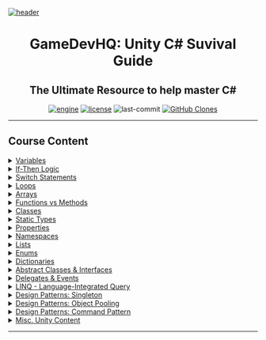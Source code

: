 [![header][header-img]][gdhq]

<div align="center">

# GameDevHQ: Unity C# Suvival Guide
The Ultimate Resource to help master C#
---
[![engine][unity-badge]][unity]
[![license][license-badge]][&copy]
![last-commit][commit-badge]
[![GitHub Clones][clone-badge]][clone]

</div>

---

## Course Content

<details>
<summary><a href="Assets/Scripts/01_Variables">Variables</a></summary>

<div align="center">

| Variables                              |
| :------------------------------------- |
| [Variables][v01]                       |
| [Common Data Types][v02]               |
| [Challenge: Master Variables P01][v03] |
| [Challenge: Master Variables P02][v04] |
| [Challenge: Tip Calculator][v05]       |
| [Challenge: Quiz Grade Average][v06]   |

</div>

---
[v01]:Assets/Scripts/01_Variables/Variables.cs
[v02]:Assets/Scripts/01_Variables/CommonDataTypes.cs
[v03]:Assets/Scripts/01_Variables/Challenge01
[v04]:Assets/Scripts/01_Variables/Challenge02
[v05]:Assets/Scripts/01_Variables/Challenge03
[v06]:Assets/Scripts/01_Variables/Challenge04

</details>
<details>
<summary><a href="Assets/Scripts/02_If-Then">If-Then Logic</a></summary>

<div align="center">

| If-Statements                              |
| :----------------------------------------- |
| [If-Statements][i01]                       |
| [Challenge: Master If-Statements P01][i02] |
| [Challenge: Master If-Statements P02][i03] |
| [Challenge: Master If-Statements P03][i04] |
| [Else-If Statements][i05]                  |
| [Challenge: Quiz Grades][i06]              |
| [Challenge: Master If-Statements P04][i07] |
| [Challenge: Speed Program][i08]            |

</div>

---
[i01]:Assets/Scripts/02_If-Then/Player_If.cs
[i02]:Assets/Scripts/02_If-Then/Challenge01
[i03]:Assets/Scripts/02_If-Then/Challenge02
[i04]:Assets/Scripts/02_If-Then/Challenge03
[i05]:Assets/Scripts/02_If-Then/Player_ElseIf.cs
[i06]:Assets/Scripts/02_If-Then/Challenge04
[i07]:Assets/Scripts/02_If-Then/Challenge05
[i08]:Assets/Scripts/02_If-Then/Challenge06

</details>
<details>
<summary><a href="Assets/Scripts/03_Switch">Switch Statements</a></summary>

<div align="center">

| Switch Statements                               |
| :---------------------------------------------- |
| [Switch Statements][sw01]                       |
| [Challenge: Master Switch Statements P01][sw02] |
| [Challenge: Master Switch Statements P02][sw03] |
| [Challenge: Weapon Select Program][sw04]        |

</div>

---
[sw01]:Assets/Scripts/03_Switch/Switch.cs
[sw02]:Assets/Scripts/03_Switch/Challenge01
[sw03]:Assets/Scripts/03_Switch/Challenge02
[sw04]:Assets/Scripts/03_Switch/Challenge03

</details>
<details>
<summary><a href="Assets/Scripts/04_Loops">Loops</a></summary>

<div align="center">

| Loops                                      |
| :----------------------------------------- |
| [For Loops][lp01]                          |
| [For Loops Understanding Continued][lp02]  |
| [Break Out of Loops][lp03]                 |
| [Example: For Loops Presentation][lp04]    |
| [Do While Loop][lp05]                      |
| [While Loop][lp06]                         |
| [Challenge: Ultimate Print Outs][lp07]     |
| [Challenge: How Fast Are You Going?][lp08] |

</div>

---
[lp01]:Assets/Scripts/04_Loops/ForLoops_01.cs
[lp02]:Assets/Scripts/04_Loops/ForLoops_02.cs
[lp03]:Assets/Scripts/04_Loops/LoopBreak.cs
[lp04]:Assets/Scripts/04_Loops/Presentations
[lp05]:Assets/Scripts/04_Loops/DoWhile.cs
[lp06]:Assets/Scripts/04_Loops/WhileLoop.cs
[lp07]:Assets/Scripts/04_Loops/Challenge01
[lp08]:Assets/Scripts/04_Loops/Challenge02

</details>
<details>
<summary><a href="Assets/Scripts/05_Arrays">Arrays</a></summary>

<div align="center">

| Arrays                                         |
| :--------------------------------------------- |
| [Array Syntax][ar01]                           |
| [Access Array Elements][ar02]                  |
| [Challenge: Array Master][ar03]                |
| [Challenge: Randomly Choose On][ar04]          |
| [Print All Elements Using For Loops][ar05]     |
| [Print All Elements Uisng Foreach Loops][ar06] |
| [Presentation: Looping Through Data][ar07]     |
| [Looping Practical Example][ar08]              |
| [Challenge: Convert to For Loop][ar09]         |

</div>

---
[ar01]:Assets/Scripts/05_Arrays/Syntax.cs
[ar02]:Assets/Scripts/05_Arrays/Elements.cs
[ar03]:Assets/Scripts/05_Arrays/Challenge01
[ar04]:Assets/Scripts/05_Arrays/Challenge02
[ar05]:Assets/Scripts/05_Arrays/PrintArray_01.cs
[ar06]:Assets/Scripts/05_Arrays/PrintArray_02.cs
[ar07]:Assets/Scripts/05_Arrays/Presentations
[ar08]:Assets/Scripts/05_Arrays/PracticalExample_01.cs
[ar09]:Assets/Scripts/05_Arrays/PrintArray_02.cs

</details>
<details>
<summary><a href="Assets/Scripts/06_Functions_Methods">Functions vs Methods</a></summary>

<div align="center">

| Functions vs Methods                          |
| :-------------------------------------------- |
| [Method Parameters][fm01]                     |
| [Challenge: Pass the Object with Color][fm02] |
| [Return Type Functions][fm03]                 |
| [Change Positions 4 Ways][fm04]               |
| [Challenge: Are You Alive?][fm05]             |
| [Practial Presentation: Return Array][fm06]   |
| [Challenge: Position Matters][fm07]           |

</div>

---
[fm01]:Assets/Scripts/06_Functions_Methods/Parameters.cs
[fm02]:Assets/Scripts/06_Functions_Methods/Challenge01
[fm03]:Assets/Scripts/06_Functions_Methods/ReturnType.cs
[fm04]:Assets/Scripts/06_Functions_Methods/ChangePosition.cs
[fm05]:Assets/Scripts/06_Functions_Methods/Challenge02
[fm06]:Assets/Scripts/06_Functions_Methods/Presentations
[fm07]:Assets/Scripts/06_Functions_Methods/Challenge03

</details>
<details>
<summary><a href="Assets/Scripts/07_Classes">Classes</a></summary>

<div align="center">

| Classes                                                     |
| :---------------------------------------------------------- |
| [Classes for Behaviors][cl01]                               |
| [Custom Classes][cl02]                                      |
| [Example: Serialized Custom Class RPG Item Database][cl03]  |
| [Challenge: Customer Database][cl04]                        |
| [Presentation: RPG Spell System][cl05]                      |
| [Class Inheritence][cl06]                                   |
| [Example: Bank System Inheritence][cl07]                    |
| [Virtual Methods and Overriding][cl08]                      |
| [Structs, Memory Management, Value & Reference Types][cl09] |

</div>

---
[cl01]:Assets/Scripts/07_Classes "Player & Laser scripts"
[cl02]:Assets/Scripts/07_Classes/CustomClasses
[cl03]:Assets/Scripts/07_Classes/Presentations/RPG_ItemDB
[cl04]:Assets/Scripts/07_Classes/Challenge01
[cl05]:Assets/Scripts/07_Classes/Presentations/RPG_Spells
[cl06]:Assets/Scripts/07_Classes/Inheritence
[cl07]:Assets/Scripts/07_Classes/Presentations/BankSystem
[cl08]:Assets/Scripts/07_Classes/VirtualMethods_Overriding
[cl09]:Assets/Scripts/07_Classes/Structs

</details>
<details>
<summary><a href="Assets/Scripts/08_StaticTypes">Static Types</a></summary>

<div align="center">

| Static Types                                                  |
| :------------------------------------------------------------ |
| [Declaring Static Types][st01]                                |
| [Instance Members vs Static Members][st02]                    |
| [Practical Example: Working with Static Types][st03]          |
| [Utility Helper Classes][st04]                                |
| [Challenge: Random Color Helpers][st05]                       |
| [Initializing Static Members with a Static Constructor][st06] |

</div>

---
[st01]:Assets/Scripts/08_StaticTypes "Test & Score scripts"
[st02]:Assets/Scripts/08_StaticTypes/Instance_Static
[st03]:Assets/Scripts/08_StaticTypes/Presentations
[st04]:Assets/Scripts/08_StaticTypes/UtiltyHelper
[st05]:Assets/Scripts/08_StaticTypes/Challenge01
[st06]:Assets/Scripts/08_StaticTypes/Constructor

</details>
<details>
<summary><a href="Assets/Scripts/09_Properties">Properties</a></summary>

<div align="center">

| Properties                             |
| :------------------------------------- |
| [Properties][p01]                      |
| [Auto Properties][p02]                 |
| [Challenge: Declaring Properties][p03] |

</div>

---
[p01]:Assets/Scripts/09_Properties/GameManager.cs
[p02]:Assets/Scripts/09_Properties/AutoProperties
[p03]:Assets/Scripts/09_Properties/Challenge01

</details>
<details>
<summary><a href="Assets/Scripts/10_Namespaces">Namespaces</a></summary>

<div align="center">

| Namespaces         |
| :----------------- |
| [Namespaces][ns01] |

</div>

---
[ns01]:Assets/Scripts/10_Namespaces/Weapon.cs

</details>
<details>
<summary><a href="Assets/Scripts/11_Lists">Lists</a></summary>

<div align="center">

| Lists                                                              |
| :----------------------------------------------------------------- |
| [Lists][li01]                                                      |
| [Challenge: You Have Been Named][li02]                             |
| [Challenge: Build That Object List][li03]                          |
| [Practical Presentation: Creating Inventory Item DB Systems][li04] |

</div>

---
[li01]:Assets/Scripts/11_Lists/GameManager.cs
[li02]:Assets/Scripts/11_Lists/Challenge01
[li03]:Assets/Scripts/11_Lists/Challenge02
[li04]:Assets/Scripts/11_Lists/Presentations

</details>
<details>
<summary><a href="Assets/Scripts/12_Enums">Enums</a></summary>

<div align="center">

| Enums                           |
| :------------------------------ |
| [Enums][en01]                   |
| [Enum Enemy AI][en02]           |
| [Enums in Custom Classes][en03] |
| [Casting Enums to Ints][en04]   |

</div>

---
[en01]:Assets/Scripts/12_Enums/SelectDifficulty.cs
[en02]:Assets/Scripts/12_Enums/EnemyAI
[en03]:Assets/Scripts/12_Enums/CustomClass
[en04]:Assets/Scripts/12_Enums/CastToInt

</details>
<details>
<summary><a href="Assets/Scripts/13_Dictionaries">Dictionaries</a></summary>

<div align="center">

| Dictionaries                             |
| :--------------------------------------- |
| [Dictionary][d01]                        |
| [Looping Through Dictionary][d02]        |
| [Dictionary for Player Connections][d03] |
| [Dictionary with Primitive Types][d04]   |

</div>

---
[d01]:Assets/Scripts/13_Dictionaries "Item & ItemDB scripts"
[d02]:Assets/Scripts/13_Dictionaries/Looping
[d03]:Assets/Scripts/13_Dictionaries/PlayerConnections
[d04]:Assets/Scripts/13_Dictionaries/PrimitiveTypes

</details>
<details>
<summary><a href="Assets/Scripts/14_AbstractClass_Interface">Abstract Classes & Interfaces</a></summary>

<div align="center">

| Abstract Classes & Interfaces          |
| :------------------------------------- |
| [Abstract Class and Methods][ac01]     |
| [Challenge: Employee Experience][ac02] |
| [Interfaces Made Easy][ac03]           |
| [What is Polymorphism?][ac04]          |
| [Generic Interfaces][ac05]             |

<div>

---
[ac01]:Assets/Scripts/14_AbstractClass_Interface/Enemy.cs
[ac02]:Assets/Scripts/14_AbstractClass_Interface/Challenge01
[ac03]:Assets/Scripts/14_AbstractClass_Interface/Interface
[ac04]:Assets/Scripts/14_AbstractClass_Interface/Polymorphism
[ac05]:Assets/Scripts/14_AbstractClass_Interface/GenericInterfaces

</details>
<details>
<summary><a href="Assets/Scripts/15_Delegates_Events">Delegates & Events</a></summary>

<div align="center">

| Delegates & Events                                    |
| :---------------------------------------------------- |
| [Delegates][de01]                                     |
| [Events][de02]                                        |
| [Example: Working with Delegates and Events][de03]    |
| [Challenge: Teleport Events][de04]                    |
| [Practical Event Driven Programming][de05]            |
| [Actions][de06]                                       |
| [Return Type Delegates and Func][de07]                |
| [Lambda Expressions][de08]                            |
| [Practice: Void Delegates with Parameters][de09]      |
| [Practice: Void Delegates with No Parameters][de10]   |
| [Practice: Return Delegates with No Parameters][de11] |
| [Practice: Return Delegates with Parameters][de12]    |
| [Simple Callback System][de13]                        |

</div>

---
[de01]:Assets/Scripts/15_Delegates_Events/Delegates
[de02]:Assets/Scripts/15_Delegates_Events/Events
[de03]:Assets/Scripts/15_Delegates_Events/Delegates_Events
[de04]:Assets/Scripts/15_Delegates_Events/Challenge01
[de05]:Assets/Scripts/15_Delegates_Events/EventDriven
[de06]:Assets/Scripts/15_Delegates_Events/Actions
[de07]:Assets/Scripts/15_Delegates_Events/Func
[de08]:Assets/Scripts/15_Delegates_Events/Lambda
[de09]:Assets/Scripts/15_Delegates_Events/Excercises/Practice01
[de10]:Assets/Scripts/15_Delegates_Events/Excercises/Practice02
[de11]:Assets/Scripts/15_Delegates_Events/Excercises/Practice03
[de12]:Assets/Scripts/15_Delegates_Events/Excercises/Practice04
[de13]:Assets/Scripts/15_Delegates_Events/CallbackSystem

</details>
<details>
<summary><a href="Assets/Scripts/16_LINQ">LINQ - Language-Integrated Query</a></summary>

<div align="center">

| LINQ — Language-Integrage Query              |
| :------------------------------------------- |
| [LINQ Introduction: Any][ln01]               |
| [LINQ: Contains][ln02]                       |
| [LINQ: Distinct][ln03]                       |
| [LINQ: Where][ln04]                          |
| [Challenge: Hands on with LINQ][ln05]        |
| [LINQ: Order by Decending][ln06]             |
| [Challenge: Filter Items][ln07]              |
| [How to Read and Convert Query Syntax][ln08] |

</div>

---
[ln01]:Assets/Scripts/16_LINQ/LinqExample.cs
[ln02]:Assets/Scripts/16_LINQ/Contains
[ln03]:Assets/Scripts/16_LINQ/Distinct
[ln04]:Assets/Scripts/16_LINQ/Where
[ln05]:Assets/Scripts/16_LINQ/Challenge01
[ln06]:Assets/Scripts/16_LINQ/DecendingOrder
[ln07]:Assets/Scripts/16_LINQ/Challenge02
[ln08]:Assets/Scripts/16_LINQ/Syntax

</details>
<details>
<summary><a href="Assets/Scripts/DesignPatterns/17_Singleton">Design Patterns: Singleton</a></summary>

<div align="center">

| Design Patterns: Singleton                 |
| :----------------------------------------- |
| [Singleton Design Pattern][sn01]           |
| [Singleton UI Manager][sn02]               |
| [Challenge: Singleton Spawn Manager][sn03] |
| [Singleton Lazy Instantiation][sn04]       |
| [Downside of Lazy Instantiation][sn05]     |
| [MonoSingleton][sn06]                      |

</div>

---
[sn01]:Assets/Scripts/DesignPatterns/17_Singleton "Player & GameManager scripts"
[sn02]:Assets/Scripts/DesignPatterns/17_Singleton/UIManager
[sn03]:Assets/Scripts/DesignPatterns/17_Singleton/Challenge01
[sn04]:Assets/Scripts/DesignPatterns/17_Singleton/LazyInstantiation "Player, GameManager, SpawnManager, & UIManager scripts"
[sn05]:Assets/Scripts/DesignPatterns/17_Singleton/LazyInstantiation/Downside
[sn06]:Assets/Scripts/DesignPatterns/17_Singleton/MonoSingleton

</details>
<details>
<summary><a href="Assets/Scripts/DesignPatterns/18_ObjectPooling">Design Patterns: Object Pooling</a></summary>

<div align="center">

| Design Patterns: Object Pooling             |
| :------------------------------------------ |
| [Object Pooling Design Pattern][op01]       |
| [Challenge: Pool Manager][op02]             |
| [Challenge: Request from Pool Manage][op03] |
| [Challenge: Recycle the Pool][op04]         |

</div>

---
[op01]:Assets/Scripts/DesignPatterns/18_ObjectPooling "Player & Bullet script"
[op02]:Assets/Scripts/DesignPatterns/18_ObjectPooling/Challenge%2001
[op03]:Assets/Scripts/DesignPatterns/18_ObjectPooling/Challenge%2002
[op04]:Assets/Scripts/DesignPatterns/18_ObjectPooling/Challenge%2003

</details>
<details>
<summary><a href="Assets/Scripts/DesignPatterns/19_CommandPattern">Design Patterns: Command Pattern</a></summary>

<div align="center">

| Design Patterns: Command Pattern                  |
| :------------------------------------------------ |
| [Command Pattern Implementation][cp01]            |
| [Challenge: The Command Manager][cp02]            |
| [Practical Implementation: Command Pattern][cp03] |

</div>

---
[cp01]:Scripts/DesignPatterns/19_CommandPattern/CommandPattern
[cp02]:Assets/Scripts/DesignPatterns/19_CommandPattern/Challenge01
[cp03]:Assets/Scripts/DesignPatterns/19_CommandPattern/Presentation

</details>
<details>
<summary><a href="Assets/Scripts/MiscUnityContent">Misc. Unity Content</a></summary>

<div align="center">

| Misc. Unity Content                 |
| :---------------------------------- |
| [Change GameObject Position][uc01]  |
| [User Input][uc02]                  |
| [Simple Movement][uc03]             |
| [Collectable GameObjects][uc04]     |
| [Pause Systems][uc05]               |
| [Destructable Crate][uc06]          |
| [Quaternion and Euler Angles][uc07] |
| [Quaternion Look Rotation][uc08]    |
| [Quaternion Slerp][uc09]            |

</div>

[uc01]:Assets/Scripts/MiscUnityContent/ObjectPosition
[uc02]:Assets/Scripts/MiscUnityContent/UserInput
[uc03]:Assets/Scripts/MiscUnityContent/SimpleMovement
[uc04]:Assets/Scripts/MiscUnityContent/Collectable
[uc05]:Assets/Scripts/MiscUnityContent/PauseSystem
[uc06]:Assets/Scripts/MiscUnityContent/DestructableObject
[uc07]:Assets/Scripts/MiscUnityContent/Rotation/SpawnCube.cs
[uc08]:Assets/Scripts/MiscUnityContent/Rotation/Aim.cs
[uc09]:Assets/Scripts/MiscUnityContent/Rotation/SmoothAim.cs

</details>
<hr>

<!--
Badges & Images
-->
[header-img]:.github/assets/readme-header.jpg
[unity-badge]:https://img.shields.io/badge/UNITY-C%23-yellow?logo=unity&labelColor=black&style=for-the-badge
[license-badge]:https://img.shields.io/github/license/parasiticfrisk/c-sharp-survival-guide?color=informational&style=for-the-badge
[commit-badge]:https://img.shields.io/github/last-commit/parasiticfrisk/c-sharp-survival-guide?style=for-the-badge
[clone-badge]:https://img.shields.io/badge/dynamic/json?color=informational&style=for-the-badge&label=Clone&query=count&url=https://github.com/parasiticfrisk/c-sharp-survival-guide/blob/main/clone.json?raw=True&logo=github

<!--
Quick Links
-->
[gdhq]:https://learn.gamedevhq.com/p/the-unity-c-survival-guide "GameDevHQ: Unity C# Suvival Guide"
[unity]:https://unity3d.com/get-unity/download "Unity Game Engine"
[&copy]:LICENSE "MIT License"
[clone]:.github/workflows/clone-badge.yml "Clone Badge Workflow"